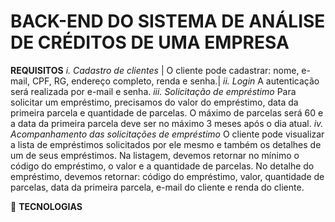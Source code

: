 # BACK-END DO SISTEMA DE ANÁLISE DE CRÉDITOS DE UMA EMPRESA

**REQUISITOS**
*i. Cadastro de clientes*
   | O cliente pode cadastrar: nome, e-mail, CPF, RG, endereço completo, renda e senha.|
*ii. Login*
   A autenticação será realizada por e-mail e senha.
*iii. Solicitação de empréstimo*
   Para solicitar um empréstimo, precisamos do valor do empréstimo, data da primeira parcela e quantidade de parcelas.
   O máximo de parcelas será 60 e a data da primeira parcela deve ser no máximo 3 meses após o dia atual.
*iv. Acompanhamento das solicitações de empréstimo*
   O cliente pode visualizar a lista de empréstimos solicitados por ele mesmo e também os detalhes de um de seus empréstimos.
   Na listagem, devemos retornar no mínimo o código do empréstimo, o valor e a quantidade de parcelas.
   No detalhe do empréstimo, devemos retornar: código do empréstimo, valor, quantidade de parcelas, data da primeira parcela, e-mail do cliente e renda do cliente.

:wrench: **TECNOLOGIAS**
